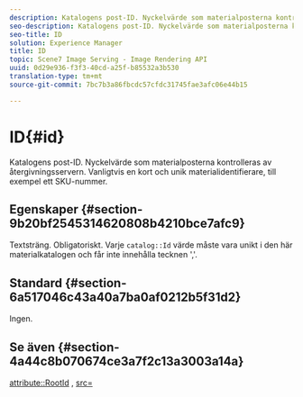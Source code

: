 ```yaml
---
description: Katalogens post-ID. Nyckelvärde som materialposterna kontrolleras av återgivningsservern. Vanligtvis en kort och unik materialidentifierare, till exempel ett SKU-nummer.
seo-description: Katalogens post-ID. Nyckelvärde som materialposterna kontrolleras av återgivningsservern. Vanligtvis en kort och unik materialidentifierare, till exempel ett SKU-nummer.
seo-title: ID
solution: Experience Manager
title: ID
topic: Scene7 Image Serving - Image Rendering API
uuid: 0d29e936-f3f3-40cd-a25f-b85532a3b530
translation-type: tm+mt
source-git-commit: 7bc7b3a86fbcdc57cfdc31745fae3afc06e44b15

---
```



# ID{#id}

Katalogens post-ID. Nyckelvärde som materialposterna kontrolleras av återgivningsservern. Vanligtvis en kort och unik materialidentifierare, till exempel ett SKU-nummer.

## Egenskaper {#section-9b20bf2545314620808b4210bce7afc9}

Textsträng. Obligatoriskt. Varje `catalog::Id` värde måste vara unikt i den här materialkatalogen och får inte innehålla tecknen &#39;,&#39;.

## Standard {#section-6a517046c43a40a7ba0af0212b5f31d2}

Ingen.

## Se även {#section-4a44c8b070674ce3a7f2c13a3003a14a}

[attribute::RootId](../../../../../ir-api/material-cat/image-rendering-api-ref/c-ir-material-catalog/c-ir-attributes-reference/r-ir-rootid.md#reference-54b42b7125824be593378c1accb70d5a) , [src=](../../../../../ir-api/http-protocol/image-rendering-api-ref/c-ir-http-protocol-ref/c-ir-http-protocol-command-reference/r-ir-src.md#reference-62c98abad22149d68d405ed6aaff8272)
